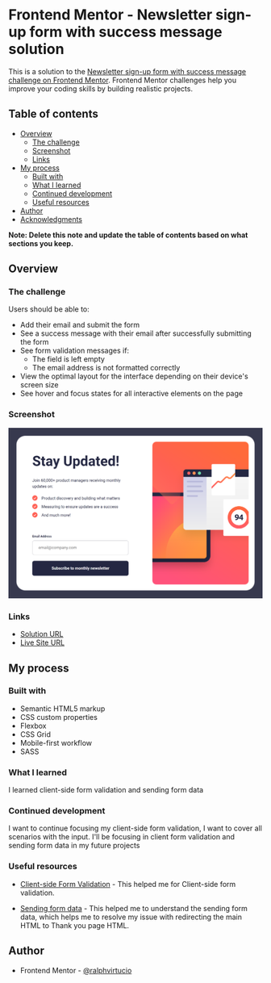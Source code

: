 # Frontend Mentor - Newsletter sign-up form with success message solution

This is a solution to the [Newsletter sign-up form with success message challenge on Frontend Mentor](https://www.frontendmentor.io/challenges/newsletter-signup-form-with-success-message-3FC1AZbNrv). Frontend Mentor challenges help you improve your coding skills by building realistic projects. 

## Table of contents

- [Overview](#overview)
  - [The challenge](#the-challenge)
  - [Screenshot](#screenshot)
  - [Links](#links)
- [My process](#my-process)
  - [Built with](#built-with)
  - [What I learned](#what-i-learned)
  - [Continued development](#continued-development)
  - [Useful resources](#useful-resources)
- [Author](#author)
- [Acknowledgments](#acknowledgments)

**Note: Delete this note and update the table of contents based on what sections you keep.**

## Overview

### The challenge

Users should be able to:

- Add their email and submit the form
- See a success message with their email after successfully submitting the form
- See form validation messages if:
  - The field is left empty
  - The email address is not formatted correctly
- View the optimal layout for the interface depending on their device's screen size
- See hover and focus states for all interactive elements on the page

### Screenshot

![Newsletter-sign-up](./screenshot.png)

### Links

- [Solution URL](https://github.com/ralphvirtucio/newsletter-sign-up)
-  [Live Site URL](https://ralphvirtucio.github.io/newsletter-sign-up/)

## My process

### Built with

- Semantic HTML5 markup
- CSS custom properties
- Flexbox
- CSS Grid
- Mobile-first workflow
- SASS

### What I learned

I learned client-side form validation and sending form data

### Continued development

I want to continue focusing my client-side form validation, I want to cover all scenarios with the input. I'll be focusing in client form validation and sending form data in my future projects

### Useful resources

- [Client-side Form Validation](https://developer.mozilla.org/en-US/docs/Learn/Forms/Form_validation) - This helped me for Client-side form validation.

- [Sending form data](https://developer.mozilla.org/en-US/docs/Learn/Forms/Sending_and_retrieving_form_data) - This helped me to understand the sending form data, which helps me to resolve my issue with redirecting the main HTML to Thank you page HTML.

## Author

- Frontend Mentor - [@ralphvirtucio](https://www.frontendmentor.io/profile/ralphvirtucio)

